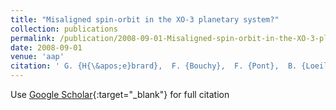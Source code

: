 ```yaml
---
title: "Misaligned spin-orbit in the XO-3 planetary system?"
collection: publications
permalink: /publication/2008-09-01-Misaligned-spin-orbit-in-the-XO-3-planetary-system
date: 2008-09-01
venue: 'aap'
citation: ' G. {H{\&apos;e}brard},  F. {Bouchy},  F. {Pont},  B. {Loeillet},  M. {Rabus},  X. {Bonfils},  C. {Moutou},  I. {Boisse},  X. {Delfosse},  M. {Desort},  A. {Eggenberger},  D. {Ehrenreich},  T. {Forveille},  A. {Lagrange},  C. {Lovis},  M. {Mayor},  F. {Pepe},  C. {Perrier},  D. {Queloz},  N. {Santos},  D. {S{\&apos;e}gransan},  S. {Udry},  A. {Vidal-Madjar}, &quot;Misaligned spin-orbit in the XO-3 planetary system?.&quot; aap, 2008.'
---
```

Use [Google Scholar](https://scholar.google.com/scholar?q=Misaligned+spin+orbit+in+the+XO+3+planetary+system?){:target="_blank"} for full citation
